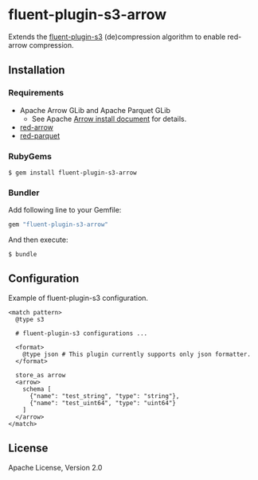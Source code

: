 # fluent-plugin-s3-arrow

Extends the [fluent-plugin-s3](https://github.com/fluent/fluent-plugin-s3) (de)compression algorithm to enable red-arrow compression.

## Installation

### Requirements

- Apache Arrow GLib and Apache Parquet GLib
  - See Apache [Arrow install document](https://arrow.apache.org/install/) for details.
- [red-arrow](https://github.com/apache/arrow/tree/master/ruby/red-arrow)
- [red-parquet](https://github.com/apache/arrow/tree/master/ruby/red-parquet)

### RubyGems

```
$ gem install fluent-plugin-s3-arrow
```

### Bundler

Add following line to your Gemfile:

```ruby
gem "fluent-plugin-s3-arrow"
```

And then execute:

```
$ bundle
```

## Configuration

Example of fluent-plugin-s3 configuration.

```
<match pattern>
  @type s3

  # fluent-plugin-s3 configurations ...

  <format>
    @type json # This plugin currently supports only json formatter.
  </format>

  store_as arrow
  <arrow>
    schema [
      {"name": "test_string", "type": "string"},
      {"name": "test_uint64", "type": "uint64"}
    ]
  </arrow>
</match>
```

## License

Apache License, Version 2.0
